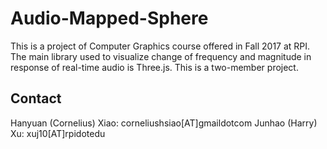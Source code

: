 # Audio-Mapped-Sphere
This is a project of Computer Graphics course offered in Fall 2017 at RPI. The main library used to visualize change of frequency and magnitude in response of real-time audio is Three.js. This is a two-member project.

## Contact
Hanyuan (Cornelius) Xiao: corneliushsiao[AT]gmaildotcom
Junhao (Harry) Xu: xuj10[AT]rpidotedu
